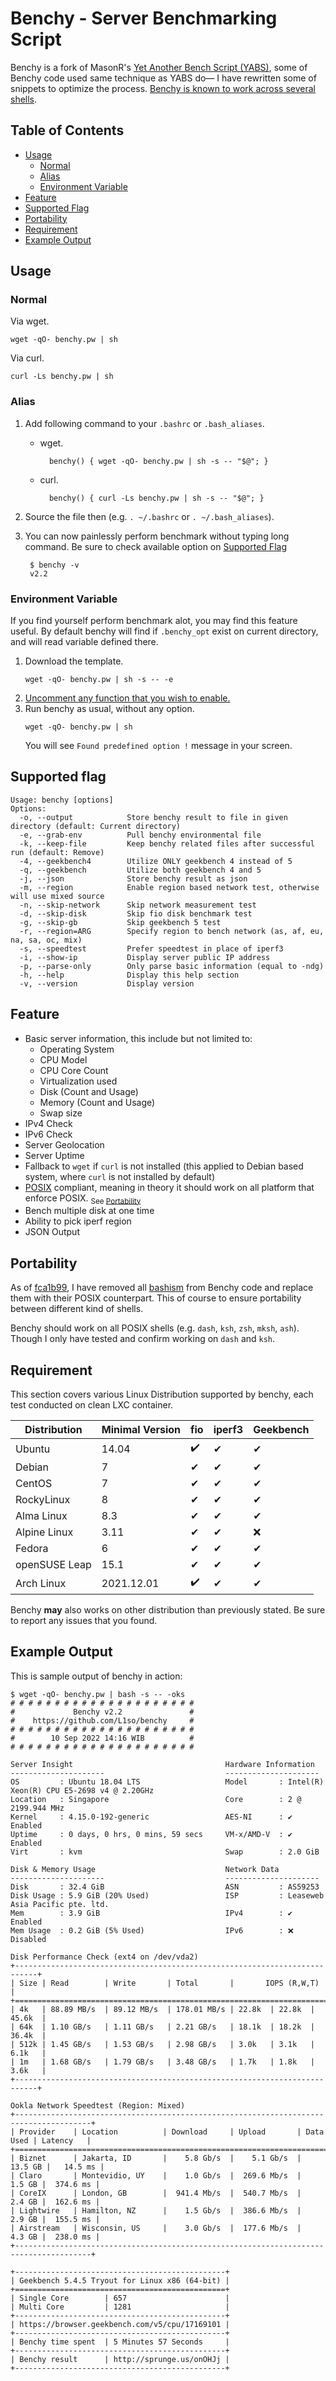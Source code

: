 # Benchy - Server Benchmarking Script

Benchy is a fork of MasonR's [Yet Another Bench Script (YABS)](https://github.com/masonr/yet-another-bench-script), some of Benchy code used same technique as YABS do— I have rewritten some of snippets to optimize the process. [Benchy is known to work across several shells](https://github.com/L1so/benchy#portability).

## Table of Contents
- [Usage](https://github.com/L1so/benchy#usage)
	+ [Normal](https://github.com/L1so/benchy#normal)
	+ [Alias](https://github.com/L1so/benchy#alias)
	+ [Environment Variable](https://github.com/L1so/benchy#environment-variable)
- [Feature](https://github.com/L1so/benchy#feature)
- [Supported Flag](https://github.com/L1so/benchy#supported-flag)
- [Portability](https://github.com/L1so/benchy#portability)
- [Requirement](https://github.com/L1so/benchy#requirement)
- [Example Output](https://github.com/L1so/benchy#example-output)

## Usage
### Normal
Via wget.

	wget -qO- benchy.pw | sh
Via curl.

	curl -Ls benchy.pw | sh
### Alias
1. Add following command to your `.bashrc` or `.bash_aliases`.
	- wget.
	
			benchy() { wget -qO- benchy.pw | sh -s -- "$@"; }
	- curl.
	
			benchy() { curl -Ls benchy.pw | sh -s -- "$@"; }
2. Source the file then (e.g. `. ~/.bashrc` or `. ~/.bash_aliases`).
3. You can now painlessly perform benchmark without typing long command. Be sure to check available option on [Supported Flag](https://github.com/L1so/benchy#supported-flag)
	
		$ benchy -v
		v2.2

### Environment Variable
If you find yourself perform benchmark alot, you may find this feature useful. By default benchy will find if `.benchy_opt` exist on current directory, and will read variable defined there.
1. Download the template.
	```
	wget -qO- benchy.pw | sh -s -- -e
	```
2. [Uncomment any function that you wish to enable.](https://github.com/L1so/benchy/blob/main/.benchy_opt)
3. Run benchy as usual, without any option.
	```
	wget -qO- benchy.pw | sh
	```
	You will see `Found predefined option !` message in your screen.
## Supported flag
```
Usage: benchy [options]
Options:
  -o, --output            Store benchy result to file in given directory (default: Current directory)
  -e, --grab-env          Pull benchy environmental file
  -k, --keep-file         Keep benchy related files after successful run (default: Remove)
  -4, --geekbench4        Utilize ONLY geekbench 4 instead of 5
  -q, --geekbench         Utilize both geekbench 4 and 5
  -j, --json              Store benchy result as json
  -m, --region            Enable region based network test, otherwise will use mixed source
  -n, --skip-network      Skip network measurement test
  -d, --skip-disk         Skip fio disk benchmark test
  -g, --skip-gb           Skip geekbench 5 test
  -r, --region=ARG        Specify region to bench network (as, af, eu, na, sa, oc, mix)
  -s, --speedtest         Prefer speedtest in place of iperf3
  -i, --show-ip           Display server public IP address
  -p, --parse-only        Only parse basic information (equal to -ndg)
  -h, --help              Display this help section
  -v, --version           Display version
```
## Feature
* Basic server information, this include but not limited to:
	* Operating System
	* CPU Model
	* CPU Core Count
	* Virtualization used
	* Disk (Count and Usage)
	* Memory (Count and Usage)
	* Swap size
* IPv4 Check
* IPv6 Check
* Server Geolocation
* Server Uptime
* Fallback to `wget` if `curl` is not installed (this applied to Debian based system, where `curl` is not installed by default)
* [POSIX](https://pubs.opengroup.org/onlinepubs/9699919799.2018edition/) compliant, meaning in theory it should work on all platform that enforce POSIX. <sub>See [Portability](https://github.com/L1so/benchy#portability)</sub>
* Bench multiple disk at one time
* Ability to pick iperf region
* JSON Output

## Portability
As of [fca1b99](https://github.com/L1so/benchy/commit/fca1b99b8fabeb563a8e6a628b82b4634e03b0f8), I have removed all [bashism](https://mywiki.wooledge.org/Bashism) from Benchy code and replace them with their POSIX counterpart. This of course to ensure portability between different kind of shells.

Benchy should work on all POSIX shells (e.g. `dash`, `ksh`, `zsh`, `mksh`, `ash`). Though I only have tested and confirm working on `dash` and `ksh`.

## Requirement
This section covers various Linux Distribution supported by benchy, each test conducted on clean LXC container.

| Distribution | Minimal Version |fio|iperf3|Geekbench|
| --- | --- |---|---|---|
| Ubuntu | 14.04 |✔️|✔|✔|
|Debian|7|✔|✔|✔|
| CentOS | 7 |✔|✔|✔|
| RockyLinux |8 |✔|✔|✔|
|Alma Linux|8.3|✔|✔|✔|
|Alpine Linux |3.11|✔|✔|❌|
|Fedora|6|✔|✔|✔|
|openSUSE Leap|15.1|✔|✔|✔|
|Arch Linux|2021.12.01|✔️|✔|✔|

Benchy **may** also works on other distribution than previously stated. Be sure to report any issues that you found.

## Example Output

This is sample output of benchy in action:
```
$ wget -qO- benchy.pw | bash -s -- -oks
# # # # # # # # # # # # # # # # # # # # #
#             Benchy v2.2               #
#    https://github.com/L1so/benchy     #
# # # # # # # # # # # # # # # # # # # # #
#        10 Sep 2022 14:16 WIB          #
# # # # # # # # # # # # # # # # # # # # #

Server Insight                                  Hardware Information
---------------------                           ---------------------
OS         : Ubuntu 18.04 LTS                   Model       : Intel(R) Xeon(R) CPU E5-2698 v4 @ 2.20GHz
Location   : Singapore                          Core        : 2 @ 2199.944 MHz
Kernel     : 4.15.0-192-generic                 AES-NI      : ✔ Enabled
Uptime     : 0 days, 0 hrs, 0 mins, 59 secs     VM-x/AMD-V  : ✔ Enabled
Virt       : kvm                                Swap        : 2.0 GiB   

Disk & Memory Usage                             Network Data
---------------------                           ---------------------
Disk       : 32.4 GiB                           ASN         : AS59253   
Disk Usage : 5.9 GiB (20% Used)                 ISP         : Leaseweb Asia Pacific pte. ltd.
Mem        : 3.9 GiB                            IPv4        : ✔ Enabled
Mem Usage  : 0.2 GiB (5% Used)                  IPv6        : ❌ Disabled

Disk Performance Check (ext4 on /dev/vda2)
+---------------------------------------------------------------------------+
| Size | Read        | Write       | Total       |       IOPS (R,W,T)       |
+===========================================================================+
| 4k   | 88.89 MB/s  | 89.12 MB/s  | 178.01 MB/s | 22.8k  | 22.8k  | 45.6k  |
| 64k  | 1.10 GB/s   | 1.11 GB/s   | 2.21 GB/s   | 18.1k  | 18.2k  | 36.4k  |
| 512k | 1.45 GB/s   | 1.53 GB/s   | 2.98 GB/s   | 3.0k   | 3.1k   | 6.1k   |
| 1m   | 1.68 GB/s   | 1.79 GB/s   | 3.48 GB/s   | 1.7k   | 1.8k   | 3.6k   |
+---------------------------------------------------------------------------+

Ookla Network Speedtest (Region: Mixed)
+---------------------------------------------------------------------------------------+
| Provider    | Location          | Download     | Upload       | Data Used | Latency   |
+=======================================================================================+
| Biznet      | Jakarta, ID       |    5.8 Gb/s  |    5.1 Gb/s  |   13.5 GB |   14.5 ms |
| Claro       | Montevidio, UY    |    1.0 Gb/s  |  269.6 Mb/s  |    1.5 GB |  374.6 ms |
| CoreIX      | London, GB        |  941.4 Mb/s  |  540.7 Mb/s  |    2.4 GB |  162.6 ms |
| Lightwire   | Hamilton, NZ      |    1.5 Gb/s  |  386.6 Mb/s  |    2.9 GB |  155.5 ms |
| Airstream   | Wisconsin, US     |    3.0 Gb/s  |  177.6 Mb/s  |    4.3 GB |  238.0 ms |
+---------------------------------------------------------------------------------------+

+-----------------------------------------------+
| Geekbench 5.4.5 Tryout for Linux x86 (64-bit) |
+===============================================+
| Single Core        | 657                      |
| Multi Core         | 1281                     |
+-----------------------------------------------+
| https://browser.geekbench.com/v5/cpu/17169101 |
+-----------------------------------------------+
| Benchy time spent  | 5 Minutes 57 Seconds     |
+-----------------------------------------------+
| Benchy result      | http://sprunge.us/onOHJj |
+-----------------------------------------------+
```


